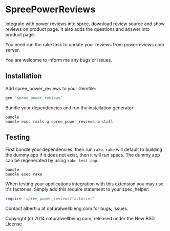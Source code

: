 SpreePowerReviews
=================

Integrate with power reviews into spree, download review source and show reviews on product page.
It also adds the questions and answer into product page.

You need run the rake task to update your reviews from powerreviews.com server.

You are welcome to inform me any bugs or issues.

Installation
------------

Add spree_power_reviews to your Gemfile:

```ruby
gem 'spree_power_reviews'
```

Bundle your dependencies and run the installation generator:

```shell
bundle
bundle exec rails g spree_power_reviews:install
```

Testing
-------

First bundle your dependencies, then run `rake`. `rake` will default to building the dummy app if it does not exist, then it will run specs. The dummy app can be regenerated by using `rake test_app`.

```shell
bundle
bundle exec rake
```

When testing your applications integration with this extension you may use it's factories.
Simply add this require statement to your spec_helper:

```ruby
require 'spree_power_reviews/factories'
```

Contact albertliu at naturalwellbieng.com for bugs, issues.

Copyright (c) 2014 naturalwellbeing.com, released under the New BSD License
